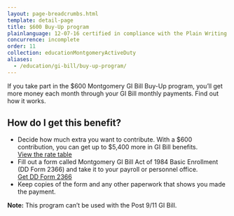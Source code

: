 ```yaml
---
layout: page-breadcrumbs.html
template: detail-page
title: $600 Buy-Up program
plainlanguage: 12-07-16 certified in compliance with the Plain Writing Act
concurrence: incomplete
order: 11
collection: educationMontgomeryActiveDuty
aliases:
  - /education/gi-bill/buy-up-program/
---
```


<div class="va-introtext">

If you take part in the $600 Montgomery GI Bill Buy-Up program, you’ll get more money each month through your GI Bill monthly payments. Find out how it works.

</div>

## How do I get this benefit?

- Decide how much extra you want to contribute. With a $600 contribution, you can get up to $5,400 more in GI Bill benefits. <br>[View the rate table](https://www.benefits.va.gov/gibill/resources/benefits_resources/rates/600_buyup.asp)
- Fill out a form called Montgomery GI Bill Act of 1984 Basic Enrollment (DD Form 2366) and take it to your payroll or personnel office. <br> [Get DD Form 2366](http://www.esd.whs.mil/Portals/54/Documents/DD/forms/dd/dd2366.pdf)
- Keep copies of the form and any other paperwork that shows you made the payment.

**Note:** This program can’t be used with the Post 9/11 GI Bill.
